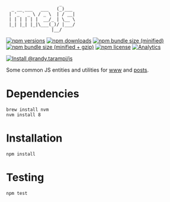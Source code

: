 ```
                    _     
  _ __ ___   ___   (_)___ 
 | '_ ` _ \ / _ \  | / __|
 | | | | | |  __/_ | \__ \
 |_| |_| |_|\___(_)/ |___/
                 |__/     
```

[![npm versions](https://img.shields.io/npm/v/@randy.tarampi/js.svg?style=flat-square)](https://www.npmjs.com/package/@randy.tarampi/js) [![npm downloads](https://img.shields.io/npm/dt/@randy.tarampi/js.svg?style=flat-square)](https://www.npmjs.com/package/@randy.tarampi/js) [![npm bundle size (minified)](https://img.shields.io/bundlephobia/min/@randy.tarampi/js.svg?style=flat-square)](https://www.npmjs.com/package/@randy.tarampi/js) [![npm bundle size (minified + gzip)](https://img.shields.io/bundlephobia/minzip/@randy.tarampi/js.svg?style=flat-square)](https://www.npmjs.com/package/@randy.tarampi/js) [![npm license](https://img.shields.io/npm/l/@randy.tarampi/js.svg?registry_uri=https%3A%2F%2Fregistry.npmjs.com&style=flat-square)](https://www.npmjs.com/package/@randy.tarampi/js) [![Analytics](https://ga-beacon.appspot.com/UA-50921068-1/beacon/github/randytarampi/me/tree/master/packages/js?flat&useReferrer)](https://github.com/igrigorik/ga-beacon)

[![Install @randy.tarampi/js](https://nodeico.herokuapp.com/@randy.tarampi/js.svg)](https://www.npmjs.com/package/@randy.tarampi/js)

Some common JS entities and utilities for [www](../www) and [posts](../posts).

# Dependencies

```
brew install nvm
nvm install 8
```

# Installation

```
npm install
```

# Testing

```
npm test
```
